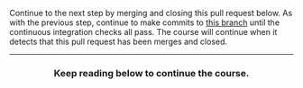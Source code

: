 Continue to the next step by merging and closing this pull request below.  As with the previous step, continue to make commits to [this branch]({{quicklink1}}) until the continuous integration checks all pass.  The course will continue when it detects that this pull request has been merges and closed.  
<hr>
<h3 align="center">Keep reading below to continue the course.</h3>